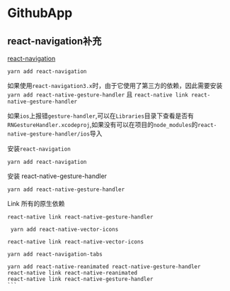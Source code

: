 # GithubApp


## react-navigation补充
[react-navigation](https://reactnavigation.org/docs/en/getting-started.html)

`yarn add react-navigation`

如果使用`react-navigation3.x`时，由于它使用了第三方的依赖，因此需要安装 `yarn add react-native-gesture-handler` 且 `react-native link react-native-gesture-handler`

如果`ios`上报错`gesture-handler`,可以在`Libraries`目录下查看是否有`RNGestureHandler.xcodeproj`,如果没有可以在项目的`node_modules`的`react-native-gesture-handler/ios`导入


安装`react-navigation`

`yarn add react-navigation`

安装 react-native-gesture-handler

`yarn add react-native-gesture-handler`

Link 所有的原生依赖

`react-native link react-native-gesture-handler`

` yarn add react-native-vector-icons`

`react-native link react-native-vector-icons`


````
yarn add react-navigation-tabs

yarn add react-native-reanimated react-native-gesture-handler
react-native link react-native-reanimated
react-native link react-native-gesture-handler
```
